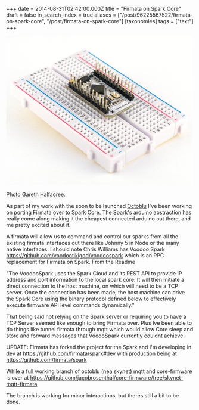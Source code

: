 +++
date = 2014-08-31T02:42:00.000Z
title = "Firmata on Spark Core"
draft = false
in_search_index = true
aliases = ["/post/96225567522/firmata-on-spark-core", "/post/firmata-on-spark-core"]
[taxonomies]
tags = ["text"]
+++

[![image](/images/tumblr_inline_pbyzrsU7611rp3p4d_540.jpg)](https://www.flickr.com/photos/120586634@N05/14673011704/in/photolist-omB2bq-omwzMe-4t8Crd-4t8APG-esLdLY-nNWAfN-dRjK7x-6Dk9yk-ebRBh1-is6X3r-6gP4A8-jsTyrY-7u2D76-2FafUE-8MneV3-9vQVHk-bcq3W-98EEMH-98HNDy-98HNBU-9NJybd-9NGKrb-9NEtYQ-9NAsCc-9NFVNX-8DrQeq-9M2DZZ-9NKJWL-9NDvLH-6ATnuz-9NGabs-2gFEdE-6WZToY-9NEwpU-9NGBho-9NGYu8-9M2DUT-9NJKMw-98HNy3-iYsQzp-Hf8Hf-Hfbmv-Hf8J3-Hf8zA-Hfbwg-Hf8Cy-Hfbvx-6NAcR-HfbuB-kEbcaE)

[Photo Gareth Halfacree](https://www.flickr.com/photos/120586634@N05/14673011704/in/photolist-omB2bq-omwzMe-4t8Crd-4t8APG-esLdLY-nNWAfN-dRjK7x-6Dk9yk-ebRBh1-is6X3r-6gP4A8-jsTyrY-7u2D76-2FafUE-8MneV3-9vQVHk-bcq3W-98EEMH-98HNDy-98HNBU-9NJybd-9NGKrb-9NEtYQ-9NAsCc-9NFVNX-8DrQeq-9M2DZZ-9NKJWL-9NDvLH-6ATnuz-9NGabs-2gFEdE-6WZToY-9NEwpU-9NGBho-9NGYu8-9M2DUT-9NJKMw-98HNy3-iYsQzp-Hf8Hf-Hfbmv-Hf8J3-Hf8zA-Hfbwg-Hf8Cy-Hfbvx-6NAcR-HfbuB-kEbcaE).

As part of my work with the soon to be launched [Octoblu](https://www.octoblu.com "Octoblu") I've been working on porting Firmata over to [Spark Core](https://www.spark.io). The Spark's arduino abstraction has really come along making it the cheapest connected arduino out there, and me pretty excited about it.

<!-- more -->

A firmata will allow us to command and control our sparks from all the existing firmata interfaces out there like Johnny 5 in Node or the many native interfaces. I should note Chris Williams has Voodoo Spark https://github.com/voodootikigod/voodoospark which is an RPC replacement for Firmata on Spark. From the Readme

"The VoodooSpark uses the Spark Cloud and its REST API to provide IP address and port information to the local spark core. It will then initiate a direct connection to the host machine, on which will need to be a TCP server. Once the connection has been made, the host machine can drive the Spark Core using the binary protocol defined below to effectively execute firmware API level commands dynamically."

That being said not relying on the Spark server or requiring you to have a TCP Server seemed like enough to bring Firmata over. Plus Ive been able to do things like tunnel firmata through mqtt which would allow Core sleep and store and forward messages that VoodoSpark currently couldnt achieve.

UPDATE: Firmata has forked the project for the Spark and I'm developing in dev at https://github.com/firmata/spark#dev with production being at https://github.com/firmata/spark

While a full working branch of octoblu (nea skynet) mqtt and core-firmware is over at
https://github.com/jacobrosenthal/core-firmware/tree/skynet-mqtt-firmata

The branch is working for minor interactions, but theres still a bit to be done.

